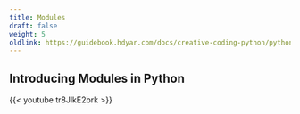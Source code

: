 ```yaml
---
title: Modules
draft: false
weight: 5
oldlink: https://guidebook.hdyar.com/docs/creative-coding-python/python-fundamentals/modules/
---
```


## Introducing Modules in Python
{{< youtube tr8JlkE2brk >}}

